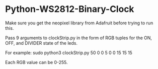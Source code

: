 # Python-WS2812-Binary-Clock

Make sure you get the neopixel library from Adafruit before trying to run this.

Pass 9 arguments to clockStrip.py in the form of RGB tuples for the ON, OFF, and DIVIDER state of the leds.

For example: sudo python3 clockStrip.py 50 0 0 5 0 0 15 15 15

Each RGB value can be 0-255.
